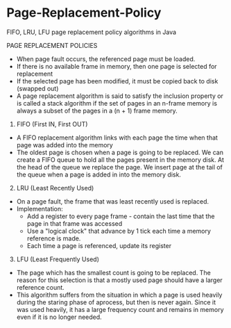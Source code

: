 # Page-Replacement-Policy
FIFO, LRU, LFU page replacement policy algorithms in Java

PAGE REPLACEMENT POLICIES

- When page fault occurs, the referenced page must be loaded.
- If there is no available frame in memory, then one page is selected for replacement
- If the selected page has been modified, it must be copied back to disk (swapped out)
- A page replacement algorithm is said to satisfy the inclusion property or is called a stack algorithm if the set of pages in an n-frame 
  memory is always a subset of the pages in a (n + 1) frame memory.

1. FIFO (First IN, First OUT)

 * A FIFO replacement algorithm links with each page the time when that page was added into the memory
 * The oldest page is chosen when a page is going to be replaced. We can create a FIFO queue to hold all the pages present in the memory
   disk. At the head of the queue we replace the page. We insert page at the tail of the queue when a page is added in into the memory disk.

2. LRU (Least Recently Used)

 * On a page fault, the frame that was least recently used is replaced.
 * Implementation:
   - Add a register to every page frame - contain the last time that the page in that frame was accessed
   - Use a "logical clock" that advance by 1 tick each time a memory reference is made.
   - Each time a page is referenced, update its register

3. LFU (Least Frequently Used)

 * The page which has the smallest count is going to be replaced. The reason for this selection is that a mostly used page should have a 
   larger reference count.
 * This algorithm suffers from the situation in which a page is used heavily during the staring phase of aprocess, but then is never again. Since it was used heavily, it has a large frequency count and remains in memory even if it is no longer needed.
